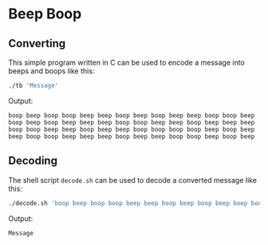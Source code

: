 # Beep Boop

## Converting

This simple program written in C can be used to encode a message into beeps and boops like this:
```sh
./tb 'Message'
```
Output:
```
boop beep boop boop beep beep boop beep boop beep beep boop boop beep boop beep boop beep beep beep boop boop beep beep boop beep beep beep boop boop beep beep boop beep beep boop boop boop boop beep boop beep beep boop boop beep beep beep boop beep beep boop boop beep boop beep
```

## Decoding

The shell script `decode.sh` can be used to decode a converted message like this:
```sh
./decode.sh 'boop beep boop boop beep beep boop beep boop beep beep boop boop beep boop beep boop beep beep beep boop boop beep beep boop beep beep beep boop boop beep beep boop beep beep boop boop boop boop beep boop beep beep boop boop beep beep beep boop beep beep boop boop beep boop beep'
```
Output:
```
Message
```
